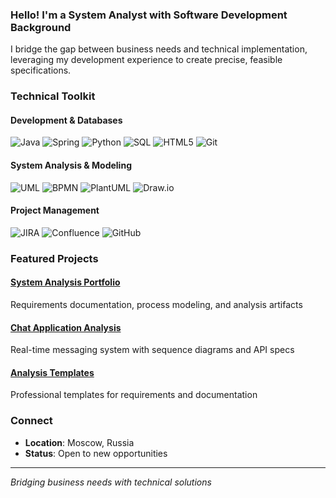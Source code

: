 ### Hello! I'm a System Analyst with Software Development Background

I bridge the gap between business needs and technical implementation, leveraging my development experience to create precise, feasible specifications.

### Technical Toolkit

#### Development & Databases
![Java](https://img.shields.io/badge/Java-ED8B00?style=flat-square&logo=java&logoColor=white)
![Spring](https://img.shields.io/badge/Spring-6DB33F?style=flat-square&logo=spring&logoColor=white)
![Python](https://img.shields.io/badge/Python-3776AB?style=flat-square&logo=python&logoColor=white)
![SQL](https://img.shields.io/badge/SQL-4479A1?style=flat-square&logo=postgresql&logoColor=white)
![HTML5](https://img.shields.io/badge/HTML5-E34F26?style=flat-square&logo=html5&logoColor=white)
![Git](https://img.shields.io/badge/Git-F05032?style=flat-square&logo=git&logoColor=white)

#### System Analysis & Modeling
![UML](https://img.shields.io/badge/UML-FF6F61?style=flat-square&logo=diagrams.net&logoColor=white)
![BPMN](https://img.shields.io/badge/BPMN-00A4DC?style=flat-square&logo=drawio&logoColor=white)
![PlantUML](https://img.shields.io/badge/PlantUML-009944?style=flat-square)
![Draw.io](https://img.shields.io/badge/Draw.io-0078D4?style=flat-square)

#### Project Management
![JIRA](https://img.shields.io/badge/JIRA-0052CC?style=flat-square&logo=jira&logoColor=white)
![Confluence](https://img.shields.io/badge/Confluence-172B4D?style=flat-square&logo=confluence&logoColor=white)
![GitHub](https://img.shields.io/badge/GitHub-181717?style=flat-square&logo=github&logoColor=white)

### Featured Projects

#### [System Analysis Portfolio](https://github.com/mirushchenko/project)
Requirements documentation, process modeling, and analysis artifacts

#### [Chat Application Analysis](https://github.com/mirushchenko/webapp-chat/tree/main/system-analysis)  
Real-time messaging system with sequence diagrams and API specs

#### [Analysis Templates](https://github.com/mirushchenko/system-analysis-toolkit)
Professional templates for requirements and documentation

### Connect
- **Location**: Moscow, Russia
- **Status**: Open to new opportunities

---
*Bridging business needs with technical solutions*
